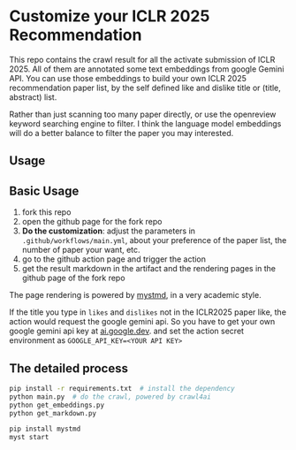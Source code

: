 # Customize your ICLR 2025 Recommendation

This repo contains the crawl result for all the activate submission of ICLR 2025.
All of them are annotated some text embeddings from google Gemini API.
You can use those embeddings to build your own ICLR 2025 recommendation paper list, by the self defined like and dislike title or (title, abstract) list.

Rather than just scanning too many paper directly, or use the openreview keyword searching engine to filter. I think the language model embeddings will do a better balance to filter the paper you may interested.

## Usage

## Basic Usage

1. fork this repo
2. open the github page for the fork repo
3. **Do the customization**: adjust the parameters in `.github/workflows/main.yml`, about your preference of the paper list, the number of paper your want, etc.
4. go to the github action page and trigger the action
5. get the result markdown in the artifact and the rendering pages in the github page of the fork repo

The page rendering is powered by [mystmd](https://github.com/jupyter-book/mystmd), in a very academic style.

If the title you type in `likes` and `dislikes` not in the ICLR2025 paper like, the action would request the google gemini api. So you have to get your own google gemini api key at [ai.google.dev](https://ai.google.dev/). and set the action secret environment as `GOOGLE_API_KEY=<YOUR API KEY>`

## The detailed process
```bash
pip install -r requirements.txt  # install the dependency
python main.py  # do the crawl, powered by crawl4ai
python get_embeddings.py
python get_markdown.py

pip install mystmd
myst start
```
